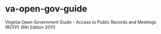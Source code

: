 va-open-gov-guide
=================

Virginia Open Government Guide - Access to Public Records and Meetings (RCFP) (6th Edition 2011)
